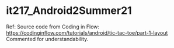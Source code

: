 # it217_Android2Summer21

Ref: Source code from Coding in Flow: https://codinginflow.com/tutorials/android/tic-tac-toe/part-1-layout
Commented for understandability.
